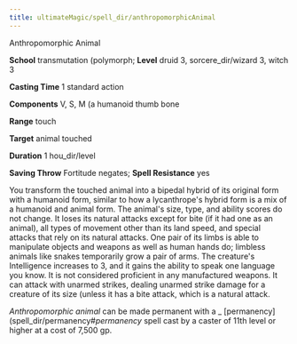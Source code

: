 ```yaml
---
title: ultimateMagic/spell_dir/anthropomorphicAnimal
---
```

Anthropomorphic Animal

**School** transmutation (polymorph; **Level** druid 3, sorcere_dir/wizard 3, witch 3

**Casting Time** 1 standard action

**Components** V, S, M (a humanoid thumb bone

**Range** touch

**Target** animal touched

**Duration** 1 hou_dir/level

**Saving Throw** Fortitude negates; **Spell Resistance** yes

You transform the touched animal into a bipedal hybrid of its original form with a humanoid form, similar to how a lycanthrope's hybrid form is a mix of a humanoid and animal form. The animal's size, type, and ability scores do not change. It loses its natural attacks except for bite (if it had one as an animal), all types of movement other than its land speed, and special attacks that rely on its natural attacks. One pair of its limbs is able to manipulate objects and weapons as well as human hands do; limbless animals like snakes temporarily grow a pair of arms. The creature's Intelligence increases to 3, and it gains the ability to speak one language you know. It is not considered proficient in any manufactured weapons. It can attack with unarmed strikes, dealing unarmed strike damage for a creature of its size (unless it has a bite attack, which is a natural attack.

_Anthropomorphic animal_ can be made permanent with a _ [permanency](spell_dir/permanency#_permanency_ spell cast by a caster of 11th level or higher at a cost of 7,500 gp.


